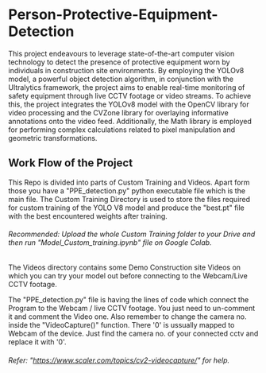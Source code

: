 # Person-Protective-Equipment-Detection
This project endeavours to leverage state-of-the-art computer vision technology to detect the presence of protective equipment worn by individuals in construction site environments. By employing the YOLOv8 model, a powerful object detection algorithm, in conjunction with the Ultralytics framework, the project aims to enable real-time monitoring of safety equipment through live CCTV footage or video streams. To achieve this, the project integrates the YOLOv8 model with the OpenCV library for video processing and the CVZone library for overlaying informative annotations onto the video feed. Additionally, the Math library is employed for performing complex calculations related to pixel manipulation and geometric transformations.

## Work Flow of the Project
This Repo is divided into parts of Custom Training and Videos. Apart form those you have a "PPE_detection.py" python executable file which is the main file. The Custom Training Directory is used to store the files required for custom training of the YOLO V8 model and produce the "best.pt" file with the best encountered weights after training. 

###### Recommended: Upload the whole Custom Training folder to your Drive and then run "Model_Custom_training.ipynb" file on Google Colab. 

The Videos directory contains some Demo Construction site Videos on which you can try your model out before connecting to the Webcam/Live CCTV  footage.

The "PPE_detection.py" file is having the lines of code which connect the Program to the Webcam / live CCTV footage. You just need to un-comment it and comment the Video one. Also remember to change the camera no. inside the "VideoCapture()" function. There '0' is ussually mapped to Webcam of the device. Just find the camera no. of your connected cctv and replace it with '0'.

###### Refer: "https://www.scaler.com/topics/cv2-videocapture/" for help.
